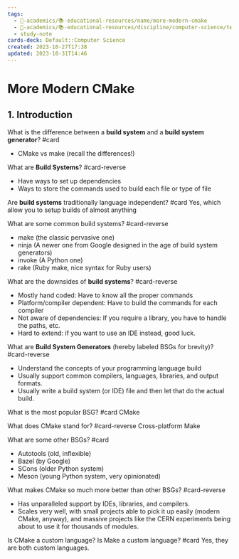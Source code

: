 ```yaml
---
tags:
  - 🔴-academics/📚-educational-resources/name/more-modern-cmake
  - 🔴-academics/📚-educational-resources/discipline/computer-science/technology/cmake
  - study-note
cards-deck: Default::Computer Science
created: 2023-10-27T17:38
updated: 2023-10-31T14:46
---
```


# More Modern CMake

## 1. Introduction

What is the difference between a **build system** and a **build system generator**? #card 
- CMake vs make (recall the differences!)


What are **Build Systems**? #card-reverse 
- Have ways to set up dependencies
- Ways to store the commands used to build each file or type of file



Are **build systems** traditionally language independent? #card 
Yes, which allow you to setup builds of almost anything


What are some common build systems? #card-reverse 
- make (the classic pervasive one)
- ninja (A newer one from Google designed in the age of build system generators)
- invoke (A Python one)
- rake (Ruby make, nice syntax for Ruby users)



What are the downsides of **build systems**? #card-reverse 
- Mostly hand coded: Have to know all the proper commands
- Platform/compiler dependent: Have to build the commands for each compiler
- Not aware of dependencies: If you require a library, you have to handle the paths, etc.
- Hard to extend: if you want to use an IDE instead, good luck.


What are **Build System Generators** (hereby labeled BSGs for brevity)? #card-reverse 
- Understand the concepts of your programming language build
- Usually support common compilers, languages, libraries, and output formats.
- Usually write a build system (or IDE) file and then let that do the actual build.


What is the most popular BSG? #card 
CMake


What does CMake stand for? #card-reverse 
Cross-platform Make


What are some other BSGs? #card 
- Autotools (old, inflexible)
- Bazel (by Google)
- SCons (older Python system)
- Meson (young Python system, very opinionated)


What makes CMake so much more better than other BSGs? #card-reverse 
- Has unparalleled support by IDEs, libraries, and compilers.
- Scales very well, with small projects able to pick it up easily (modern CMake, anyway), and massive projects like the CERN experiments being about to use it for thousands of modules.


Is CMake a custom language? Is Make a custom language? #card 
Yes, they are both custom languages.


